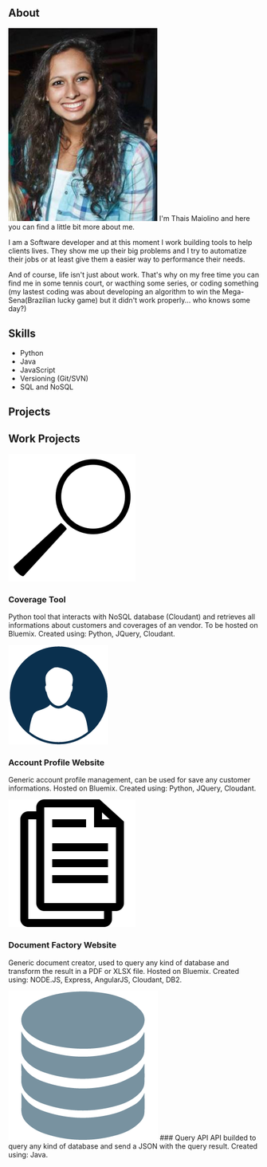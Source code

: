 ## About

![images](assets/images/thais.jpg) I'm Thais Maiolino and here you can find a little bit more about me.

I am a Software developer and at this moment I work building tools to help clients lives. They show me up their big problems and I try to automatize their jobs or at least give them a easier way to performance their needs.

And of course, life isn't just about work. That's why on my free time you can find me in some tennis court, or wacthing some series, or coding something (my lastest coding was about developing an algorithm to win the Mega-Sena(Brazilian lucky game) but it didn't work properly... who knows some day?)

## Skills

- Python
- Java
- JavaScript
- Versioning (Git/SVN)
- SQL and NoSQL

## Projects

## Work Projects

![images](assets/images/coverage.png) 
### Coverage Tool
Python tool that interacts with NoSQL database (Cloudant) and retrieves all informations about customers and coverages of an vendor.
To be hosted on Bluemix.
Created using: Python, JQuery, Cloudant.

![images](assets/images/profile.png) 
### Account Profile Website
Generic account profile management, can be used for save any customer informations.
Hosted on Bluemix.
Created using: Python, JQuery, Cloudant.


![images](assets/images/document.png) 
### Document Factory Website
Generic document creator, used to query any kind of database and transform the result in a PDF or XLSX file.
Hosted on Bluemix.
Created using: NODE.JS, Express, AngularJS, Cloudant, DB2.

![images](assets/images/query.png) ### Query API
API builded to query any kind of database and send a JSON with the query result.
Created using: Java.








